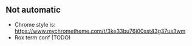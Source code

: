 Not automatic
-------------

* Chrome style is: https://www.mychrometheme.com/t/3ke33bu76j00sst43g37us3wm
* Rox term conf (TODO)
